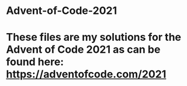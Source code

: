 # Advent-of-Code-2021
# These files are my solutions for the Advent of Code 2021 as can be found here: https://adventofcode.com/2021
